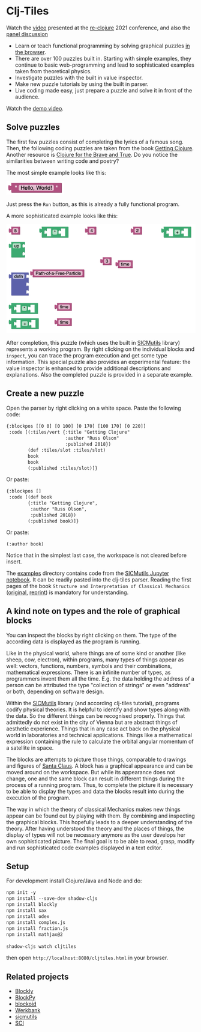 # Clj-Tiles

Watch the [video](https://www.youtube.com/watch?v=bHBALgxjeLo) presented at the [re-clojure](https://www.reclojure.org/2021/speaker/markus-kloimwieder) 2021 conference, and also the [panel discussion](https://www.youtube.com/watch?v=euH8iZGbJD8)

* Learn or teach functional programming by solving graphical puzzles [in the browser](https://kloimhardt.github.io/cljtiles.html).
* There are over 100 puzzles built in. Starting with simple examples, they continue to basic web-programming and lead to sophisticated examples taken from theoretical physics.
* Investigate puzzles with the built in value inspector.
* Make new puzzle tutorials by using the built in parser.
* Live coding made easy, just prepare a puzzle and solve it in front of the audience.

Watch the [demo video](https://www.youtube.com/watch?v=DHcZkmXKp04).

## Solve puzzles
The first few puzzles consist of completing the lyrics of a famous song. Then, the following coding puzzles are taken from the book [Getting Clojure](https://pragprog.com/titles/roclojure/getting-clojure/). Another resource is [Clojure for the Brave and True](https://www.braveclojure.com). Do you notice the similarities between writing code and poetry?

The most simple example looks like this:

![hello](screenshots/hello_world.png)

Just press the `Run` button, as this is already a fully functional program.

A more sophisticated example looks like this:

![pendulum](screenshots/pendulum_begin.png)

After completion, this puzzle (which uses the built in [SICMutils](https://github.com/sicmutils/sicmutils) library) represents a working program. By right clicking on the individual blocks and `inspect`, you can trace the program execution and get some type information. This special puzzle also provides an experimental feature: the value inspector is enhanced to provide additional descriptions and explanations. Also the completed puzzle is provided in a separate example.

## Create a new puzzle

Open the parser by right clicking on a white space. Paste the following code:
```
{:blockpos [[0 0] [0 100] [0 170] [100 170] [0 220]]
 :code [(:tiles/vert {:title "Getting Clojure"
                      :author "Russ Olson"
                      :published 2018})
        (def :tiles/slot :tiles/slot)
        book
        book
        (:published :tiles/slot)]}
```

Or paste:
```
{:blockpos []
 :code [(def book
        {:title "Getting Clojure",
         :author "Russ Olson",
         :published 2018})
        (:published book)]}
```
Or paste:
```
(:author book)
```
Notice that in the simplest last case, the workspace is not cleared before insert.

The [examples](https://github.com/kloimhardt/clj-tiles/tree/master/examples) directory contains code from the [SICMutils Jupyter notebook](https://github.com/sicmutils/sicmutils/blob/master/jupyter/book-examples.ipynb). It can be readily pasted into the clj-tiles parser. Reading the first pages of the book `Structure and Interpretation of Classical Mechanics` ([original](https://mitpress.mit.edu/sites/default/files/titles/content/sicm_edition_2/book.html), [reprint](https://tgvaughan.github.io/sicm/)) is mandatory for understanding.

## A kind note on types and the role of graphical blocks

You can inspect the blocks by right clicking on them. The type of the according data is displayed as the program is running.

Like in the physical world, where things are of some kind or another (like sheep, cow, electron), within programs, many types of things appear as well: vectors, functions, numbers, symbols and their combinations, mathematical expressions. There is an infinite number of types, as programmers invent them all the time. E.g. the data holding the address of a person can be attributed the type "collection of strings" or even "address" or both, depending on software design.

Within the [SICMutils](https://github.com/littleredcomputer/sicmutils) library (and according clj-tiles tutorial), programs codify physical theories. It is helpful to identify and show types along with the data. So the different things can be recognised properly. Things that admittedly do not exist in the city of Vienna but are abstract things of aesthetic experience. Things that in any case act back on the physical world in laboratories and technical applications. Things like a mathematical expression containing the rule to calculate the orbital angular momentum of a satellite in space.

The blocks are attempts to picture those things, comparable to drawings and figures of [Santa Claus](https://en.wikipedia.org/wiki/Yes,_Virginia,_there_is_a_Santa_Claus). A block has a graphical appearance and can be moved around on the workspace. But while its appearance does not change, one and the same block can result in different things during the process of a running program. Thus, to complete the picture it is necessary to be able to display the types and data the blocks result into during the execution of the program.

The way in which the theory of classical Mechanics makes new things appear can be found out by playing with them. By combining and inspecting the graphical blocks. This hopefully leads to a deeper understanding of the theory. After having understood the theory and the places of things, the display of types will not be necessary anymore as the user develops her own sophisticated picture. The final goal is to be able to read, grasp, modify and run sophisticated code examples displayed in a text editor.

## Setup

For development install Clojure/Java and Node and do:
 ```
 npm init -y
 npm install --save-dev shadow-cljs
 npm install blockly
 npm install sax
 npm install odex
 npm install complex.js
 npm install fraction.js
 npm install mathjax@2
 
 shadow-cljs watch cljtiles
 ```
 then open `http://localhost:8080/cljtiles.html` in your browser.
 
## Related projects
* [Blockly](https://developers.google.com/blockly)
* [BlockPy](https://think.cs.vt.edu/blockpy/) 
* [blockoid](https://github.com/ParkerICI/blockoid)
* [Werkbank](https://github.com/kloimhardt/werkbank)
* [sicmutils](https://github.com/sicmutils/sicmutils)
* [SCI](https://github.com/borkdude/sci)
